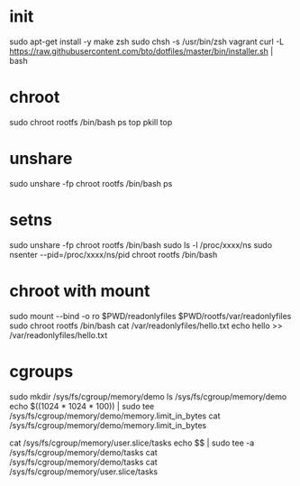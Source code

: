 # init

sudo apt-get install -y make zsh
sudo chsh -s /usr/bin/zsh vagrant
curl -L https://raw.githubusercontent.com/bto/dotfiles/master/bin/installer.sh | bash

# chroot

sudo chroot rootfs /bin/bash
ps
top
pkill top

# unshare

sudo unshare -fp chroot rootfs /bin/bash
ps

# setns

sudo unshare -fp chroot rootfs /bin/bash
sudo ls -l /proc/xxxx/ns
sudo nsenter --pid=/proc/xxxx/ns/pid chroot rootfs /bin/bash

# chroot with mount

sudo mount --bind -o ro $PWD/readonlyfiles $PWD/rootfs/var/readonlyfiles
sudo chroot rootfs /bin/bash
cat /var/readonlyfiles/hello.txt
echo hello >> /var/readonlyfiles/hello.txt

# cgroups

sudo mkdir /sys/fs/cgroup/memory/demo
ls /sys/fs/cgroup/memory/demo
echo $((1024 * 1024 * 100)) | sudo tee /sys/fs/cgroup/memory/demo/memory.limit_in_bytes
cat /sys/fs/cgroup/memory/demo/memory.limit_in_bytes

cat /sys/fs/cgroup/memory/user.slice/tasks
echo $$ | sudo tee -a /sys/fs/cgroup/memory/demo/tasks
cat /sys/fs/cgroup/memory/demo/tasks
cat /sys/fs/cgroup/memory/user.slice/tasks
